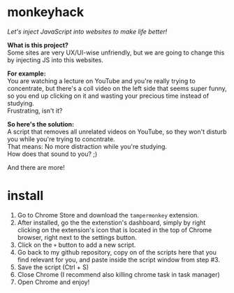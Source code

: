 # monkeyhack
<i>Let's inject JavaScript into websites to make life better!</i>

<b>What is this project?</b><br>
Some sites are very UX/UI-wise unfriendly, but we are going to change this by injecting JS into this websites.

<b>For example:</b><br>
You are watching a lecture on YouTube and you're really trying to concentrate, but there's a coll video on the left side that seems super funny, so you end up clicking on it and wasting your precious time instead of studying.<br>
Frustrating, isn't it?

<b>So here's the solution:</b><br>
A script that removes all unrelated videos on YouTube, so they won't disturb you while you're trying to concntrate.<br>
That means: No more distraction while you're studying.<br>
How does that sound to you? ;)<br>

And there are more!

# install
1. Go to Chrome Store and download the `tampermonkey` extension.
2. After installed, go the the extenstion's dashboard, simply by right clicking on the extension's icon that is located in the top of Chrome browser, right next to the settings button.
3. Click on the `+` button to add a new script.
4. Go back to my github repository, copy on of the scripts here that you find relevant for you, and paste inside the script window from step #3. 
5. Save the script (Ctrl + S)
6. Close Chrome (I recommend also killing chrome task in task manager)
7. Open Chrome and enjoy!
